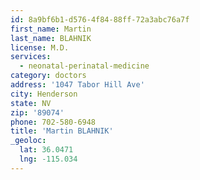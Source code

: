 ```yaml
---
id: 8a9bf6b1-d576-4f84-88ff-72a3abc76a7f
first_name: Martin
last_name: BLAHNIK
license: M.D.
services:
  - neonatal-perinatal-medicine
category: doctors
address: '1047 Tabor Hill Ave'
city: Henderson
state: NV
zip: '89074'
phone: 702-580-6948
title: 'Martin BLAHNIK'
_geoloc:
  lat: 36.0471
  lng: -115.034
---
```

